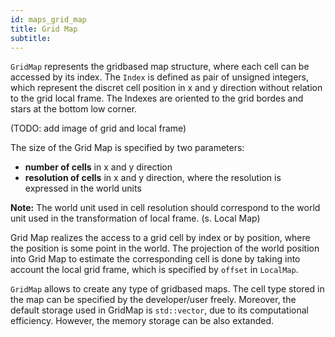 ```yaml
---
id: maps_grid_map
title: Grid Map
subtitle:
---
```


``GridMap`` represents the gridbased map structure, where each cell can be accessed by its index. 
The ``Index`` is defined as pair of unsigned integers, which represent the discret cell position in x and y direction
without relation to the grid local frame. The Indexes are oriented to the grid bordes and stars at the bottom low corner.

(TODO: add image of grid and local frame)

The size of the Grid Map is specified by two parameters:

* **number of cells** in x and y direction
* **resolution of cells** in x and y direction, where the resolution is expressed in the world units 

**Note:** The world unit used in cell resolution should correspond to the world unit used in the transformation of local frame. (s. Local Map)

Grid Map realizes the access to a grid cell by index or by position, where the position is some point in the world.
The projection of the world position into Grid Map to estimate the corresponding cell is done by taking into account the local grid frame, which is specified by ``offset`` in ``LocalMap``.

``GridMap`` allows to create any type of gridbased maps. The cell type stored
in the map can be specified by the developer/user freely. Moreover, the default storage used in GridMap is ``std::vector``, due to its computational efficiency. However, the memory storage can be also extanded. 

